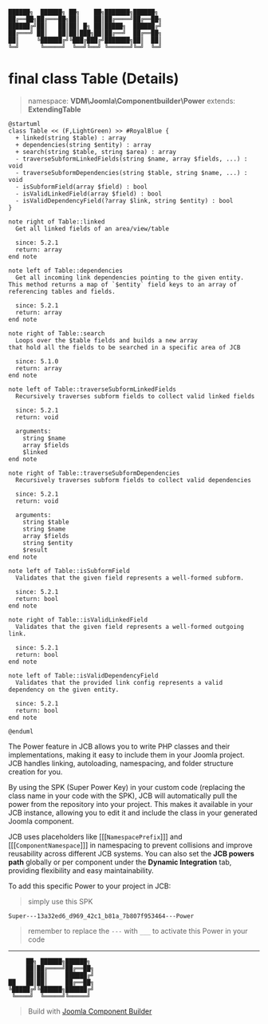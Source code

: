 ```
██████╗  ██████╗ ██╗    ██╗███████╗██████╗
██╔══██╗██╔═══██╗██║    ██║██╔════╝██╔══██╗
██████╔╝██║   ██║██║ █╗ ██║█████╗  ██████╔╝
██╔═══╝ ██║   ██║██║███╗██║██╔══╝  ██╔══██╗
██║     ╚██████╔╝╚███╔███╔╝███████╗██║  ██║
╚═╝      ╚═════╝  ╚══╝╚══╝ ╚══════╝╚═╝  ╚═╝
```
# final class Table (Details)
> namespace: **VDM\Joomla\Componentbuilder\Power**
> extends: **ExtendingTable**

```uml
@startuml
class Table << (F,LightGreen) >> #RoyalBlue {
  + linked(string $table) : array
  + dependencies(string $entity) : array
  + search(string $table, string $area) : array
  - traverseSubformLinkedFields(string $name, array $fields, ...) : void
  - traverseSubformDependencies(string $table, string $name, ...) : void
  - isSubformField(array $field) : bool
  - isValidLinkedField(array $field) : bool
  - isValidDependencyField(?array $link, string $entity) : bool
}

note right of Table::linked
  Get all linked fields of an area/view/table

  since: 5.2.1
  return: array
end note

note left of Table::dependencies
  Get all incoming link dependencies pointing to the given entity.
This method returns a map of `$entity` field keys to an array of referencing tables and fields.

  since: 5.2.1
  return: array
end note

note right of Table::search
  Loops over the $table fields and builds a new array
that hold all the fields to be searched in a specific area of JCB

  since: 5.1.0
  return: array
end note

note left of Table::traverseSubformLinkedFields
  Recursively traverses subform fields to collect valid linked fields

  since: 5.2.1
  return: void
  
  arguments:
    string $name
    array $fields
    $linked
end note

note right of Table::traverseSubformDependencies
  Recursively traverses subform fields to collect valid dependencies

  since: 5.2.1
  return: void
  
  arguments:
    string $table
    string $name
    array $fields
    string $entity
    $result
end note

note left of Table::isSubformField
  Validates that the given field represents a well-formed subform.

  since: 5.2.1
  return: bool
end note

note right of Table::isValidLinkedField
  Validates that the given field represents a well-formed outgoing link.

  since: 5.2.1
  return: bool
end note

note left of Table::isValidDependencyField
  Validates that the provided link config represents a valid dependency on the given entity.

  since: 5.2.1
  return: bool
end note
 
@enduml
```

The Power feature in JCB allows you to write PHP classes and their implementations, making it easy to include them in your Joomla project. JCB handles linking, autoloading, namespacing, and folder structure creation for you.

By using the SPK (Super Power Key) in your custom code (replacing the class name in your code with the SPK), JCB will automatically pull the power from the repository into your project. This makes it available in your JCB instance, allowing you to edit it and include the class in your generated Joomla component.

JCB uses placeholders like [[[`NamespacePrefix`]]] and [[[`ComponentNamespace`]]] in namespacing to prevent collisions and improve reusability across different JCB systems. You can also set the **JCB powers path** globally or per component under the **Dynamic Integration** tab, providing flexibility and easy maintainability.

To add this specific Power to your project in JCB:

> simply use this SPK
```
Super---13a32ed6_d969_42c1_b81a_7b807f953464---Power
```
> remember to replace the `---` with `___` to activate this Power in your code

---
```
     ██╗ ██████╗██████╗
     ██║██╔════╝██╔══██╗
     ██║██║     ██████╔╝
██   ██║██║     ██╔══██╗
╚█████╔╝╚██████╗██████╔╝
 ╚════╝  ╚═════╝╚═════╝
```
> Build with [Joomla Component Builder](https://git.vdm.dev/joomla/Component-Builder)

